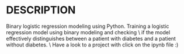 # DESCRIPTION
Binary logistic regression modeling using Python. Training a logistic regression model using binary modeling and checking \\
if the model effectively distinguishes between a patient with diabetes and a patient without diabetes. \\
Have a look to a project with click on the ipynb file :)
